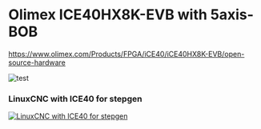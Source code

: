 # Olimex ICE40HX8K-EVB with 5axis-BOB

https://www.olimex.com/Products/FPGA/iCE40/iCE40HX8K-EVB/open-source-hardware

![test](https://raw.githubusercontent.com/multigcs/LinuxCNC-RIO/main/configs/Olimex-ICE40HX8K-EVB_BOB/olimex-bob.jpg)

### LinuxCNC with ICE40 for stepgen
[![LinuxCNC with ICE40 for stepgen](https://img.youtube.com/vi/m4zXuHERiFU/0.jpg)](https://www.youtube.com/shorts/m4zXuHERiFU "LinuxCNC with ICE40 for stepgen")
